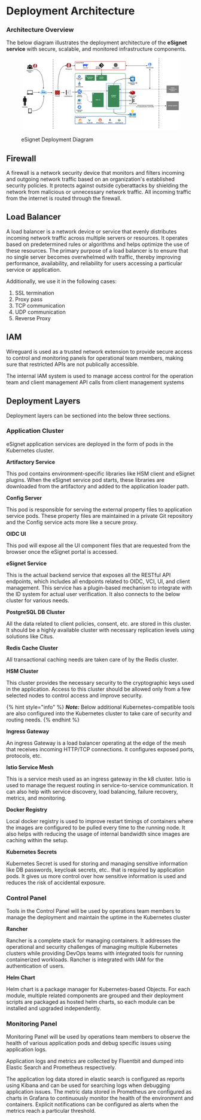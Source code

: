 # Deployment Architecture

### Architecture Overview

The below diagram illustrates the deployment architecture of the **eSignet service** with secure, scalable, and monitored infrastructure components.

<figure><img src="../../.gitbook/assets/deployment-diagram.png" alt=""><figcaption><p>eSignet Deployment Diagram</p></figcaption></figure>

## Firewall

A firewall is a network security device that monitors and filters incoming and outgoing network traffic based on an organization's established security policies. It protects against outside cyberattacks by shielding the network from malicious or unnecessary network traffic. All incoming traffic from the internet is routed through the firewall.

## Load Balancer

A load balancer is a network device or service that evenly distributes incoming network traffic across multiple servers or resources. It operates based on predetermined rules or algorithms and helps optimize the use of these resources. The primary purpose of a load balancer is to ensure that no single server becomes overwhelmed with traffic, thereby improving performance, availability, and reliability for users accessing a particular service or application.

Additionally, we use it in the following cases:

1. SSL termination
2. Proxy pass
3. TCP communication
4. UDP communication
5. Reverse Proxy

## IAM

Wireguard is used as a trusted network extension to provide secure access to control and monitoring panels for operational team members, making sure that restricted APIs are not publically accessible.

The internal IAM system is used to manage access control for the operation team and client management API calls from client management systems

## Deployment Layers

Deployment layers can be sectioned into the below three sections.

### Application Cluster

eSignet application services are deployed in the form of pods in the Kubernetes cluster.

**Artifactory Service**

This pod contains environment-specific libraries like HSM client and eSignet plugins. When the eSignet service pod starts, these libraries are downloaded from the artifactory and added to the application loader path.

**Config Server**

This pod is responsible for serving the external property files to application service pods. These property files are maintained in a private Git repository and the Config service acts more like a secure proxy.

**OIDC UI**

This pod will expose all the UI component files that are requested from the browser once the eSignet portal is accessed.

**eSignet Service**

This is the actual backend service that exposes all the RESTful API endpoints, which includes all endpoints related to OIDC, VCI, UI, and client management. This service has a plugin-based mechanism to integrate with the ID system for actual user verification. It also connects to the below cluster for various needs.

**PostgreSQL DB Cluster**

All the data related to client policies, consent, etc. are stored in this cluster. It should be a highly available cluster with necessary replication levels using solutions like Citus.

**Redis Cache Cluster**

All transactional caching needs are taken care of by the Redis cluster.

**HSM Cluster**

This cluster provides the necessary security to the cryptographic keys used in the application. Access to this cluster should be allowed only from a few selected nodes to control access and improve security.

{% hint style="info" %}
_**Note:**_ Below additional Kubernetes-compatible tools are also configured into the Kubernetes cluster to take care of security and routing needs.
{% endhint %}

**Ingress Gateway**

An ingress Gateway is a load balancer operating at the edge of the mesh that receives incoming HTTP/TCP connections. It configures exposed ports, protocols, etc.

**Istio Service Mesh**

This is a service mesh used as an ingress gateway in the k8 cluster. Istio is used to manage the request routing in service-to-service communication. It can also help with service discovery, load balancing, failure recovery, metrics, and monitoring.

**Docker Registry**

Local docker registry is used to improve restart timings of containers where the images are configured to be pulled every time to the running node. It also helps with reducing the usage of internal bandwidth since images are caching within the setup.

**Kubernetes Secrets**

Kubernetes Secret is used for storing and managing sensitive information like DB passwords, keycloak secrets, etc.. that is required by application pods. It gives us more control over how sensitive information is used and reduces the risk of accidental exposure.

### Control Panel

Tools in the Control Panel will be used by operations team members to manage the deployment and maintain the uptime in the Kubernetes cluster

**Rancher**

Rancher is a complete stack for managing containers. It addresses the operational and security challenges of managing multiple Kubernetes clusters while providing DevOps teams with integrated tools for running containerized workloads. Rancher is integrated with IAM for the authentication of users.

**Helm Chart**

Helm chart is a package manager for Kubernetes-based Objects. For each module, multiple related components are grouped and their deployment scripts are packaged as hosted helm charts, so each module can be installed and upgraded independently.

### Monitoring Panel

Monitoring Panel will be used by operations team members to observe the health of various application pods and debug specific issues using application logs.

Application logs and metrics are collected by Fluentbit and dumped into Elastic Search and Prometheus respectively.

The application log data stored in elastic search is configured as reports using Kibana and can be used for searching logs when debugging application issues. The metric data stored in Prometheus are configured as charts in Grafana to continuously monitor the health of the environment and containers. Explicit notifications can be configured as alerts when the metrics reach a particular threshold.
